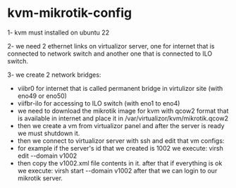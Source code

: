 # kvm-mikrotik-config
1- kvm must installed on ubuntu 22

2- we need 2 ethernet links on virtualizor server, one for internet that is connected to network switch and another one that is connected to ILO switch.

3- we create 2 network bridges:

+ viibr0 for internet that is called permanent bridge in virtulizor site (with eno49 or eno50)
+ viifbr-ilo for accessing to ILO switch (with eno1 to eno4)
+ we need to download the mikrotik image for kvm with qcow2 format that is available in internet and place it in /var/virtualizor/kvm/mikrotik.qcow2
+ then we create a vm from virtualizor panel and after the server is ready we must shutdown it.
+ then we connect to virtualizor server with ssh and edit that vm configs:
+ for example if the server's id that we created is 1002 we execute:
virsh edit --domain v1002
+ then copy the v1002.xml file contents in it.
after that if everything is ok we execute:
virsh start --domain v1002
after that we can login to our mikrotik server.
